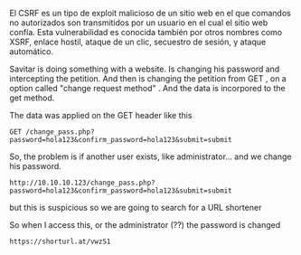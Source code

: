 

El CSRF es un tipo de exploit malicioso de un sitio web en el que comandos no autorizados son transmitidos por un usuario en el cual el sitio web confía.​ Esta vulnerabilidad es conocida también por otros nombres como XSRF, enlace hostil, ataque de un clic, secuestro de sesión, y ataque automático.


Savitar is doing something with a website. Is changing his password and intercepting the petition. And then is changing the petition from GET , on a option called "change request method" . And the data is incorpored to the get method.



The data was applied on the GET header like this
```
GET /change_pass.php?password=hola123&confirm_password=hola123&submit=submit
```

So, the problem is if another user exists, like administrator... and we change his password.

```
http://10.10.10.123/change_pass.php?password=hola123&confirm_password=hola123&submit=submit
```
but this is suspicious so we are going to search for a URL shortener

So when I access this, or the administrator (??) the password is changed
```
https://shorturl.at/vwzS1
```









